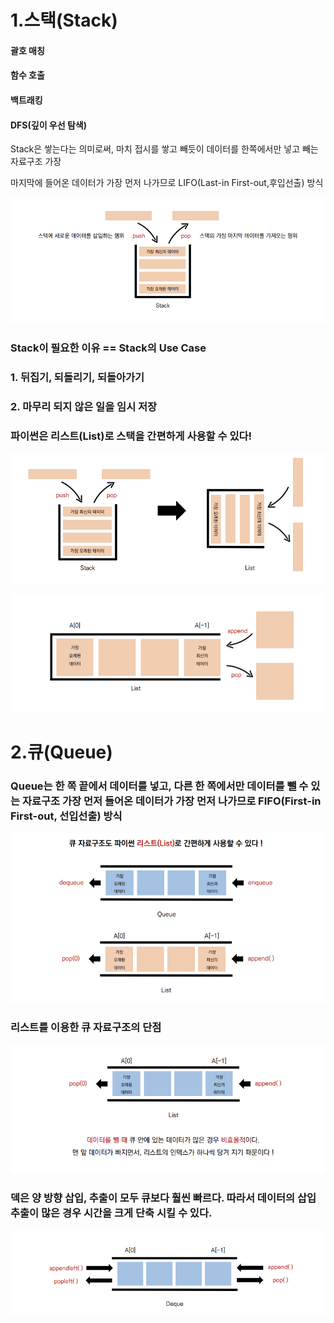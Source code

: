 # 1.스택(Stack)

#### 괄호 매칭

#### 함수 호출

#### 백트래킹

#### DFS(깊이 우선 탐색)



Stack은 쌓는다는 의미로써, 마치 접시를 쌓고 빼듯이 데이터를 한쪽에서만 넣고 빼는 자료구조 가장

마지막에 들어온 데이터가 가장 먼저 나가므로 LIFO(Last-in First-out,후입선출) 방식

![image-20220801212738390](스택(Stack)과_큐(Queue).assets/image-20220801212738390.png)

### Stack이 필요한 이유 == Stack의 Use Case

### 1. 뒤집기, 되돌리기, 되돌아가기

### 2. 마무리 되지 않은 일을 임시 저장

### 파이썬은 리스트(List)로 스택을 간편하게 사용할 수 있다!

![image-20220801213201948](스택(Stack)과_큐(Queue).assets/image-20220801213201948.png)

![image-20220801213208707](스택(Stack)과_큐(Queue).assets/image-20220801213208707.png)

# 2.큐(Queue)

### Queue는 한 쪽 끝에서 데이터를 넣고, 다른 한 쪽에서만 데이터를 뺄 수 있는 자료구조 가장 먼저 들어온 데이터가 가장 먼저 나가므로 FIFO(First-in First-out, 선입선출) 방식

![image-20220801213347779](스택(Stack)과_큐(Queue).assets/image-20220801213347779.png)

### 리스트를 이용한 큐 자료구조의 단점

![image-20220801213458192](스택(Stack)과_큐(Queue).assets/image-20220801213458192.png)

### 덱은 양 방향 삽입, 추출이 모두 큐보다 훨씬 빠르다. 따라서 데이터의 삽입 추출이 많은 경우 시간을 크게 단축 시킬 수 있다.

![image-20220801213530639](스택(Stack)과_큐(Queue).assets/image-20220801213530639.png)